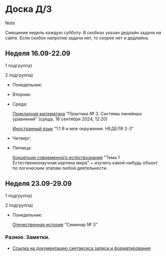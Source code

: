 # Доска Д/З

> [!NOTE]
> Смещение недель каждую субботу. В скобках указан дедлайн задачи на сайте. Если скобок напротив задачи нет, то скорее нет и дедлайна.


## Неделя 16.09-22.09

1 подгруппа)

2 подгруппа)
- Понедельник:
- Вторник:
- Среда:

  [Прикладная математика](https://newlms.magtu.ru/mod/assign/view.php?id=1586282) "Практика № 3. Системы линейных уравнений" (среда, 18 сентября 2024, 12:20)
  
  [Иностранный язык](https://newlms.magtu.ru/course/view.php?id=88262) "1.1 Я и мое окружение. НЕДЕЛЯ 2-3"
  
- Четверг:
- Пятница:

  [Концепции современного естествознания](https://newlms.magtu.ru/course/view.php?id=86805) "Тема 1 Естественнонаучная картина мира" + изучить какой-нибудь объект по логическим этапам любой деятельности.


## Неделя 23.09-29.09

1 подгруппа)


2 подгруппа)
- Понедельник:

  [Отечественная история](https://newlms.magtu.ru/course/view.php?id=93350) "Семинар № 3"

### Разное. Заметки.

- [Ссылка на документацию синтаксиса записи и форматирования](https://docs.github.com/ru/get-started/writing-on-github/getting-started-with-writing-and-formatting-on-github/basic-writing-and-formatting-syntax#headings)
